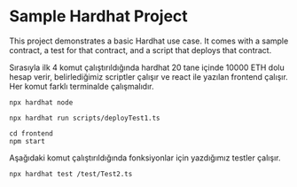 # Sample Hardhat Project

This project demonstrates a basic Hardhat use case. It comes with a sample contract, a test for that contract, and a script that deploys that contract.

Sırasıyla ilk 4 komut çalıştırıldığında hardhat 20 tane içinde 10000 ETH dolu hesap verir, belirlediğimiz scriptler çalışır ve react ile yazılan frontend çalışır.
Her komut farklı terminalde çalışmalıdır.

```shell
npx hardhat node

npx hardhat run scripts/deployTest1.ts

cd frontend
npm start
```

Aşağıdaki komut çalıştırıldığında fonksiyonlar için yazdığımız testler çalışır.

```shell
npx hardhat test /test/Test2.ts
```
